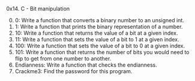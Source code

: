 0x14. C - Bit manipulation

0. 0: Write a function that converts a binary number to an unsigned int.
1. 1: Write a function that prints the binary representation of a number.
2. 10: Write a function that returns the value of a bit at a given index.
3. 11: Write a function that sets the value of a bit to 1 at a given index.
4. 100: Write a function that sets the value of a bit to 0 at a given index.
5. 101: Write a function that returns the number of bits you would need to flip to get from one number to another.
6. Endianness: Write a function that checks the endianness.
7. Crackme3: Find the password for this program.

